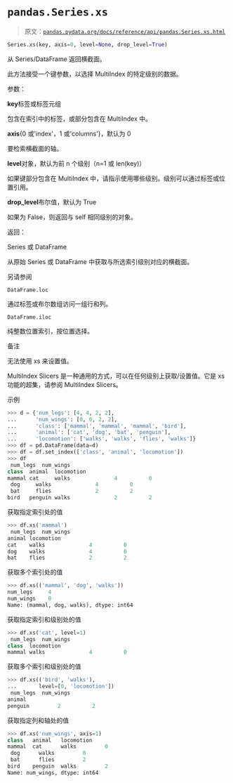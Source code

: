 # `pandas.Series.xs`

> 原文：[`pandas.pydata.org/docs/reference/api/pandas.Series.xs.html`](https://pandas.pydata.org/docs/reference/api/pandas.Series.xs.html)

```py
Series.xs(key, axis=0, level=None, drop_level=True)
```

从 Series/DataFrame 返回横截面。

此方法接受一个键参数，以选择 MultiIndex 的特定级别的数据。

参数：

**key**标签或标签元组

包含在索引中的标签，或部分包含在 MultiIndex 中。

**axis**{0 或'index'，1 或'columns'}，默认为 0

要检索横截面的轴。

**level**对象，默认为前 n 个级别（n=1 或 len(key)）

如果键部分包含在 MultiIndex 中，请指示使用哪些级别。级别可以通过标签或位置引用。

**drop_level**布尔值，默认为 True

如果为 False，则返回与 self 相同级别的对象。

返回：

Series 或 DataFrame

从原始 Series 或 DataFrame 中获取与所选索引级别对应的横截面。

另请参阅

`DataFrame.loc`

通过标签或布尔数组访问一组行和列。

`DataFrame.iloc`

纯整数位置索引，按位置选择。

备注

无法使用 xs 来设置值。

MultiIndex Slicers 是一种通用的方式，可以在任何级别上获取/设置值。它是 xs 功能的超集，请参阅 MultiIndex Slicers。

示例

```py
>>> d = {'num_legs': [4, 4, 2, 2],
...      'num_wings': [0, 0, 2, 2],
...      'class': ['mammal', 'mammal', 'mammal', 'bird'],
...      'animal': ['cat', 'dog', 'bat', 'penguin'],
...      'locomotion': ['walks', 'walks', 'flies', 'walks']}
>>> df = pd.DataFrame(data=d)
>>> df = df.set_index(['class', 'animal', 'locomotion'])
>>> df
 num_legs  num_wings
class  animal  locomotion
mammal cat     walks              4          0
 dog     walks              4          0
 bat     flies              2          2
bird   penguin walks              2          2 
```

获取指定索引处的值

```py
>>> df.xs('mammal')
 num_legs  num_wings
animal locomotion
cat    walks              4          0
dog    walks              4          0
bat    flies              2          2 
```

获取多个索引处的值

```py
>>> df.xs(('mammal', 'dog', 'walks'))
num_legs     4
num_wings    0
Name: (mammal, dog, walks), dtype: int64 
```

获取指定索引和级别处的值

```py
>>> df.xs('cat', level=1)
 num_legs  num_wings
class  locomotion
mammal walks              4          0 
```

获取多个索引和级别处的值

```py
>>> df.xs(('bird', 'walks'),
...       level=[0, 'locomotion'])
 num_legs  num_wings
animal
penguin         2          2 
```

获取指定列和轴处的值

```py
>>> df.xs('num_wings', axis=1)
class   animal   locomotion
mammal  cat      walks         0
 dog      walks         0
 bat      flies         2
bird    penguin  walks         2
Name: num_wings, dtype: int64 
```
